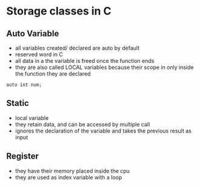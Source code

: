 # Storage classes in C

## Auto Variable
- all variables created/ declared are auto by default
- reserved word in C
- all data in a the variable is freed once the function ends
- they are also called LOCAL variables because their scope in only inside the function they are declared

```auto int num;```

## Static
- local variable
- they retain data, and can be accessed by multiple call
- ignores the declaration of the variable and takes the previous result as input

## Register
- they have their memory placed inside the cpu
- they are used as index variable with a loop

